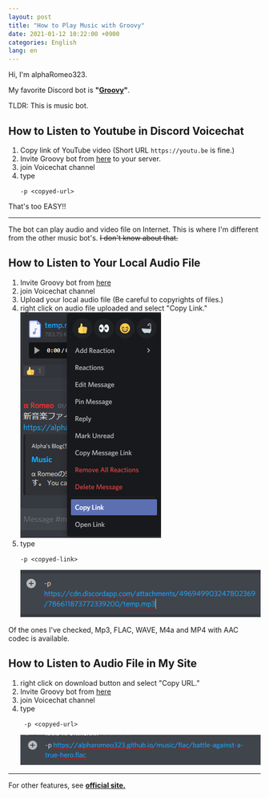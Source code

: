 ```yaml
---
layout: post
title: "How to Play Music with Groovy"
date: 2021-01-12 10:22:00 +0900
categories: English
lang: en
---
```


Hi, I'm alphaRomeo323.

My favorite Discord bot is **"[Groovy][official]"**.

TLDR: This is music bot.

## How to Listen to Youtube in Discord Voicechat

1. Copy link of YouTube video (Short URL `https://youtu.be` is fine.)
2. Invite Groovy bot from [here][official] to your server.
3. join Voicechat channel
4. type
   ```
   -p <copyed-url>
   ```

That's too EASY!!

---

The bot can play audio and video file on Internet. This is where I'm different from the other music bot's. ~~I don't know about that.~~

## How to Listen to Your Local Audio File

1. Invite Groovy bot from [here][official]
2. join Voicechat channel
3. Upload your local audio file (Be careful to copyrights of files.)
4. right click on audio file uploaded and select "Copy Link."  
   ![](/images/posts/2021-01/discord-file-link.png)
5. type
   ```
   -p <copyed-link>
   ```
   ![](/images/posts/2021-01/play-discord-file.png)

Of the ones I've checked, Mp3, FLAC, WAVE, M4a and MP4 with AAC codec is available.

## How to Listen to Audio File in My Site

1. right click on download button and select "Copy URL."
2. Invite Groovy bot from [here][official]
3. join Voicechat channel
4. type
   ```
    -p <copyed-url>
   ```
   ![](/images/posts/2021-01/play-my-audio.png)

---

For other features, see **[official site.][official]**

[official]: https://groovy.bot/
